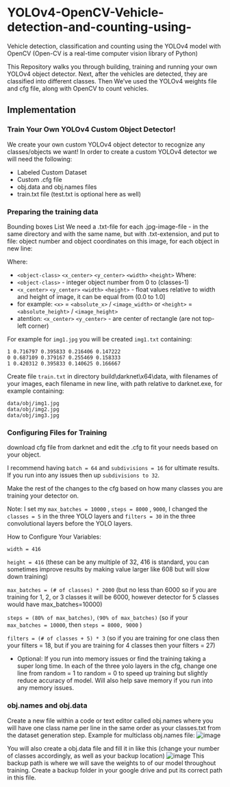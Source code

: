 # YOLOv4-OpenCV-Vehicle-detection-and-counting-using-
Vehicle detection, classification  and counting using the YOLOv4 model with OpenCV (Open-CV is a real-time computer vision library of Python)

This Repository walks you through building, training and running your own YOLOv4 object detector. Next, after the vehicles are detected, they are classified into different classes. Then We’ve used the YOLOv4 weights file and cfg file, along with OpenCV to count vehicles. 

## Implementation


### Train Your Own YOLOv4 Custom Object Detector!
We create your own custom YOLOv4 object detector to recognize any classes/objects we want!
In order to create a custom YOLOv4 detector we will need the following:

* Labeled Custom Dataset
* Custom .cfg file
* obj.data and obj.names files
* train.txt file (test.txt is optional here as well)

### Preparing the training data
Bounding boxes List We need a .txt-file for each .jpg-image-file - in the same directory and with the same name, but with .txt-extension, and put to file: object number and object coordinates on this image, for each object in new line:

Where:

* `<object-class>` `<x_center>` `<y_center>` `<width>` `<height>` Where:
* `<object-class>` - integer object number from 0 to (classes-1)
* `<x_center>` `<y_center>` `<width>` `<height>` - float values relative to width and height of image, it can be equal from (0.0 to 1.0]
* for example: `<x>` = `<absolute_x>` / `<image_width>` or `<height>` = `<absolute_height>` / `<image_height>`
* atention: `<x_center>` `<y_center>` - are center of rectangle (are not top-left corner)

For example for `img1.jpg` you will be created `img1.txt` containing: 

```
1 0.716797 0.395833 0.216406 0.147222
0 0.687109 0.379167 0.255469 0.158333
1 0.420312 0.395833 0.140625 0.166667
```

Create file `train.txt` in directory build\darknet\x64\data\, with filenames of your images, each filename in new line, with path relative to darknet.exe, for example containing:

```
data/obj/img1.jpg
data/obj/img2.jpg
data/obj/img3.jpg
```
### Configuring Files for Training

download cfg file from darknet and edit the .cfg to fit your needs based on your object.

I recommend having `batch = 64` and `subdivisions = 16` for ultimate results. If you run into any issues then up `subdivisions to 32`.

Make the rest of the changes to the cfg based on how many classes you are training your detector on.

Note: I set my `max_batches = 10000` , `steps = 8000` , `9000`, I changed the `classes = 5` in the three YOLO layers and `filters = 30` in the three convolutional layers before the YOLO layers.

How to Configure Your Variables:

`width = 416`

`height = 416` (these can be any multiple of 32, 416 is standard, you can sometimes improve results by making value larger like 608 but will slow down training)

`max_batches = (# of classes) * 2000` (but no less than 6000 so if you are training for 1, 2, or 3 classes it will be 6000, however detector for 5 classes would have max_batches=10000)

`steps = (80% of max_batches)`, `(90% of max_batches)` (so if your `max_batches = 10000`, then `steps = 8000, 9000` )

`filters = (# of classes + 5) * 3` (so if you are training for one class then your filters = 18, but if you are training for 4 classes then your filters = 27)

- Optional: If you run into memory issues or find the training taking a super long time. In each of the three yolo layers in the cfg, change one line from random = 1 to random = 0 to speed up training but slightly reduce accuracy of model. Will also help save memory if you run into any memory issues.

### obj.names and obj.data
Create a new file within a code or text editor called obj.names where you will have one class name per line in the same order as your classes.txt from the dataset generation step.
Example for multiclass obj.names file:
![image]()




You will also create a obj.data file and fill it in like this (change your number of classes accordingly, as well as your backup location)
![image]()
This backup path is where we will save the weights to of our model throughout training. Create a backup folder in your google drive and put its correct path in this file.

